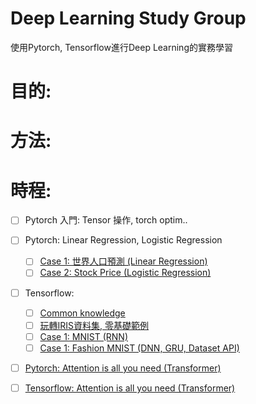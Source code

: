 # Deep Learning Study Group
使用Pytorch, Tensorflow進行Deep Learning的實務學習
# 目的:

# 方法:

# 時程:
+ [ ] Pytorch 入門: Tensor 操作, torch optim..
+ [ ] Pytorch: Linear Regression, Logistic Regression
  + [ ] [Case 1: 世界人口預測 (Linear Regression)][6]
  + [ ] [Case 2: Stock Price (Logistic Regression)][7]
+ [ ] Tensorflow: 
  + [ ] [Common knowledge][3]
  + [ ] [玩轉IRIS資料集, 零基礎範例][5]
  + [ ] [Case 1: MNIST (RNN)][2]
  + [ ] [Case 1: Fashion MNIST (DNN, GRU, Dataset API)][1]

+ [ ] [Pytorch: Attention is all you need (Transformer)][4]
+ [ ] [Tensorflow: Attention is all you need (Transformer)][8]


[1]:https://colab.research.google.com/drive/1Nn_9cdSK9yH4nWJx-vdKat8NWnmjopu0
[2]:https://colab.research.google.com/drive/18FqI18psdH30WUJ1uPd6zVgK2AwxO_Bj
[3]:https://medium.com/the-artificial-impostor/notes-understanding-tensorflow-part-1-5f0ebb253ad4
[4]:https://github.com/jadore801120/attention-is-all-you-need-pytorch
[5]:https://www.jianshu.com/p/b86c020747f9
[6]:https://github.com/ZhiqingXiao/pytorch-book/blob/master/chapter05_linear/population.ipynb
[7]:https://github.com/ZhiqingXiao/pytorch-book/blob/master/chapter06_logistic/stock_volume.ipynb
[8]:https://github.com/princewen/tensorflow_practice/tree/master/basic/Basic-Transformer-Demo
